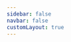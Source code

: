 ```yaml
---
sidebar: false
navbar: false
customLayout: true
---
```


<RenderTwig :js-importer="() => import('./app.js')" :tpl-importer="() => import('./app-5-images.twig?raw')" />
